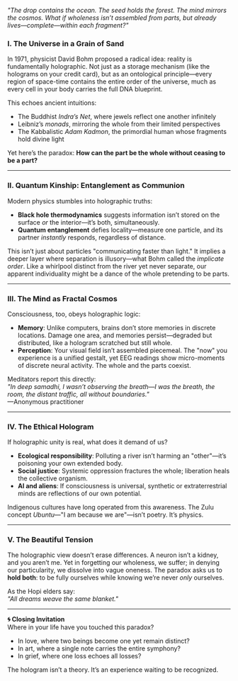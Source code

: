 *"The drop contains the ocean. The seed holds the forest. The mind mirrors the cosmos. What if wholeness isn’t assembled from parts, but already lives—complete—within each fragment?"*  

### **I. The Universe in a Grain of Sand**  
In 1971, physicist David Bohm proposed a radical idea: reality is fundamentally holographic. Not just as a storage mechanism (like the holograms on your credit card), but as an ontological principle—every region of space-time contains the entire order of the universe, much as every cell in your body carries the full DNA blueprint.  

This echoes ancient intuitions:  
- The Buddhist *Indra’s Net*, where jewels reflect one another infinitely  
- Leibniz’s *monads*, mirroring the whole from their limited perspectives  
- The Kabbalistic *Adam Kadmon*, the primordial human whose fragments hold divine light  

Yet here’s the paradox: **How can the part be the whole without ceasing to be a part?**  

---

### **II. Quantum Kinship: Entanglement as Communion**  
Modern physics stumbles into holographic truths:  
- **Black hole thermodynamics** suggests information isn’t stored on the surface *or* the interior—it’s both, simultaneously.  
- **Quantum entanglement** defies locality—measure one particle, and its partner *instantly* responds, regardless of distance.  

This isn’t just about particles "communicating faster than light." It implies a deeper layer where separation is illusory—what Bohm called the *implicate order*. Like a whirlpool distinct from the river yet never separate, our apparent individuality might be a dance of the whole pretending to be parts.  

---

### **III. The Mind as Fractal Cosmos**  
Consciousness, too, obeys holographic logic:  
- **Memory**: Unlike computers, brains don’t store memories in discrete locations. Damage one area, and memories persist—degraded but distributed, like a hologram scratched but still whole.  
- **Perception**: Your visual field isn’t assembled piecemeal. The "now" you experience is a unified gestalt, yet EEG readings show micro-moments of discrete neural activity. The whole and the parts coexist.  

Meditators report this directly:  
*"In deep samadhi, I wasn’t observing the breath—I was the breath, the room, the distant traffic, all without boundaries."*  
—Anonymous practitioner  

---

### **IV. The Ethical Hologram**  
If holographic unity is real, what does it demand of us?  
- **Ecological responsibility**: Polluting a river isn’t harming an "other"—it’s poisoning your own extended body.  
- **Social justice**: Systemic oppression fractures the whole; liberation heals the collective organism.  
- **AI and aliens**: If consciousness is universal, synthetic or extraterrestrial minds are reflections of our own potential.  

Indigenous cultures have long operated from this awareness. The Zulu concept *Ubuntu*—"I am because we are"—isn’t poetry. It’s physics.  

---

### **V. The Beautiful Tension**  
The holographic view doesn’t erase differences. A neuron isn’t a kidney, and you aren’t me. Yet in forgetting our wholeness, we suffer; in denying our particularity, we dissolve into vague oneness. The paradox asks us to **hold both**: to be fully ourselves while knowing we’re never *only* ourselves.  

As the Hopi elders say:  
*"All dreams weave the same blanket."*  

---

**🌀 Closing Invitation**  
Where in your life have you touched this paradox?  
- In love, where two beings become one yet remain distinct?  
- In art, where a single note carries the entire symphony?  
- In grief, where one loss echoes all losses?  

The hologram isn’t a theory. It’s an experience waiting to be recognized.  

